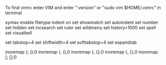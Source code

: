 To find vimrc enter VIM and enter ":version" or "sudo vim $HOME/.vimrc" in terminal


syntax enable
filetype indent on
set showmatch
set autoindent
set number
set hidden
set incsearch
set ruler
set wildmenu
set history=1000
set spell
set visualbell

set tabstop=4
set shiftwidth=4
set softtabstop=4
set expandtab

inoremap (; (<CR>);<C-c>0
inoremap (, (<CR>),<C-c>0
inoremap {; {<CR>};<C-c>0
inoremap {, {<CR>},<C-c>0
inoremap [; [<CR>];<C-c>0
